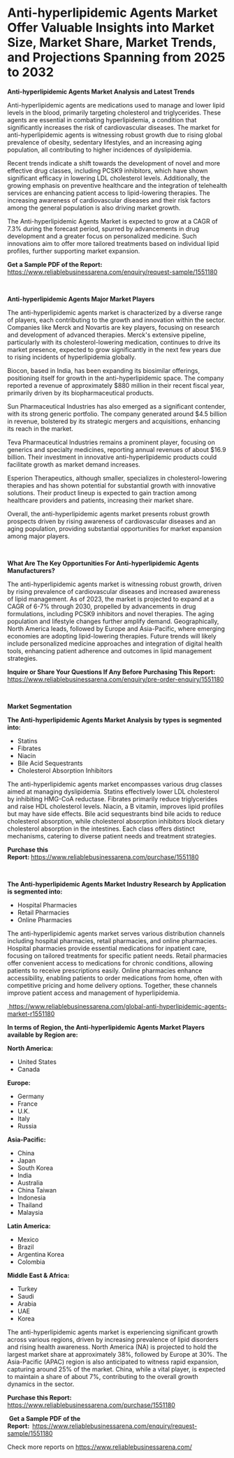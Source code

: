 <p><h1>Anti-hyperlipidemic Agents Market Offer Valuable Insights into Market Size, Market Share, Market Trends, and Projections Spanning from 2025 to 2032</h1></p><p><strong>Anti-hyperlipidemic Agents Market Analysis and Latest Trends</strong></p>
<p><p>Anti-hyperlipidemic agents are medications used to manage and lower lipid levels in the blood, primarily targeting cholesterol and triglycerides. These agents are essential in combating hyperlipidemia, a condition that significantly increases the risk of cardiovascular diseases. The market for anti-hyperlipidemic agents is witnessing robust growth due to rising global prevalence of obesity, sedentary lifestyles, and an increasing aging population, all contributing to higher incidences of dyslipidemia.</p><p>Recent trends indicate a shift towards the development of novel and more effective drug classes, including PCSK9 inhibitors, which have shown significant efficacy in lowering LDL cholesterol levels. Additionally, the growing emphasis on preventive healthcare and the integration of telehealth services are enhancing patient access to lipid-lowering therapies. The increasing awareness of cardiovascular diseases and their risk factors among the general population is also driving market growth.</p><p>The Anti-hyperlipidemic Agents Market is expected to grow at a CAGR of 7.3% during the forecast period, spurred by advancements in drug development and a greater focus on personalized medicine. Such innovations aim to offer more tailored treatments based on individual lipid profiles, further supporting market expansion.</p></p>
<p><strong>Get a Sample PDF of the Report:&nbsp;</strong> <a href="https://www.reliablebusinessarena.com/enquiry/request-sample/1551180?utm_campaign=2991&utm_medium=2&utm_source=Github&utm_content=ia&utm_term=09032025&utm_id=anti-hyperlipidemic-agents">https://www.reliablebusinessarena.com/enquiry/request-sample/1551180</a></p>
<p>&nbsp;</p>
<p><strong>Anti-hyperlipidemic Agents Major Market Players</strong></p>
<p><p>The anti-hyperlipidemic agents market is characterized by a diverse range of players, each contributing to the growth and innovation within the sector. Companies like Merck and Novartis are key players, focusing on research and development of advanced therapies. Merck's extensive pipeline, particularly with its cholesterol-lowering medication, continues to drive its market presence, expected to grow significantly in the next few years due to rising incidents of hyperlipidemia globally.</p><p>Biocon, based in India, has been expanding its biosimilar offerings, positioning itself for growth in the anti-hyperlipidemic space. The company reported a revenue of approximately $880 million in their recent fiscal year, primarily driven by its biopharmaceutical products.</p><p>Sun Pharmaceutical Industries has also emerged as a significant contender, with its strong generic portfolio. The company generated around $4.5 billion in revenue, bolstered by its strategic mergers and acquisitions, enhancing its reach in the market.</p><p>Teva Pharmaceutical Industries remains a prominent player, focusing on generics and specialty medicines, reporting annual revenues of about $16.9 billion. Their investment in innovative anti-hyperlipidemic products could facilitate growth as market demand increases.</p><p>Esperion Therapeutics, although smaller, specializes in cholesterol-lowering therapies and has shown potential for substantial growth with innovative solutions. Their product lineup is expected to gain traction among healthcare providers and patients, increasing their market share.</p><p>Overall, the anti-hyperlipidemic agents market presents robust growth prospects driven by rising awareness of cardiovascular diseases and an aging population, providing substantial opportunities for market expansion among major players.</p></p>
<p>&nbsp;</p>
<p><strong>What Are The Key Opportunities For Anti-hyperlipidemic Agents Manufacturers?</strong></p>
<p><p>The anti-hyperlipidemic agents market is witnessing robust growth, driven by rising prevalence of cardiovascular diseases and increased awareness of lipid management. As of 2023, the market is projected to expand at a CAGR of 6-7% through 2030, propelled by advancements in drug formulations, including PCSK9 inhibitors and novel therapies. The aging population and lifestyle changes further amplify demand. Geographically, North America leads, followed by Europe and Asia-Pacific, where emerging economies are adopting lipid-lowering therapies. Future trends will likely include personalized medicine approaches and integration of digital health tools, enhancing patient adherence and outcomes in lipid management strategies.</p></p>
<p><strong>Inquire or Share Your Questions If Any Before Purchasing This Report:</strong> <a href="https://www.reliablebusinessarena.com/enquiry/pre-order-enquiry/1551180?utm_campaign=2991&utm_medium=2&utm_source=Github&utm_content=ia&utm_term=09032025&utm_id=anti-hyperlipidemic-agents">https://www.reliablebusinessarena.com/enquiry/pre-order-enquiry/1551180</a></p>
<p>&nbsp;</p>
<p><strong>Market Segmentation</strong></p>
<p><strong>The Anti-hyperlipidemic Agents Market Analysis by types is segmented into:</strong></p>
<p><ul><li>Statins</li><li>Fibrates</li><li>Niacin</li><li>Bile Acid Sequestrants</li><li>Cholesterol Absorption Inhibitors</li></ul></p>
<p><p>The anti-hyperlipidemic agents market encompasses various drug classes aimed at managing dyslipidemia. Statins effectively lower LDL cholesterol by inhibiting HMG-CoA reductase. Fibrates primarily reduce triglycerides and raise HDL cholesterol levels. Niacin, a B vitamin, improves lipid profiles but may have side effects. Bile acid sequestrants bind bile acids to reduce cholesterol absorption, while cholesterol absorption inhibitors block dietary cholesterol absorption in the intestines. Each class offers distinct mechanisms, catering to diverse patient needs and treatment strategies.</p></p>
<p><strong>Purchase this Report:&nbsp;</strong><a href="https://www.reliablebusinessarena.com/purchase/1551180?utm_campaign=2991&utm_medium=2&utm_source=Github&utm_content=ia&utm_term=09032025&utm_id=anti-hyperlipidemic-agents">https://www.reliablebusinessarena.com/purchase/1551180</a></p>
<p>&nbsp;</p>
<p><strong>The Anti-hyperlipidemic Agents Market Industry Research by Application is segmented into:</strong></p>
<p><ul><li>Hospital Pharmacies</li><li>Retail Pharmacies</li><li>Online Pharmacies</li></ul></p>
<p><p>The anti-hyperlipidemic agents market serves various distribution channels including hospital pharmacies, retail pharmacies, and online pharmacies. Hospital pharmacies provide essential medications for inpatient care, focusing on tailored treatments for specific patient needs. Retail pharmacies offer convenient access to medications for chronic conditions, allowing patients to receive prescriptions easily. Online pharmacies enhance accessibility, enabling patients to order medications from home, often with competitive pricing and home delivery options. Together, these channels improve patient access and management of hyperlipidemia.</p></p>
<p><a href="https://www.reliablebusinessarena.com/global-anti-hyperlipidemic-agents-market-r1551180?utm_campaign=2991&utm_medium=2&utm_source=Github&utm_content=ia&utm_term=09032025&utm_id=anti-hyperlipidemic-agents">&nbsp;https://www.reliablebusinessarena.com/global-anti-hyperlipidemic-agents-market-r1551180</a></p>
<p><strong>In terms of Region, the Anti-hyperlipidemic Agents Market Players available by Region are:</strong></p>
<p>
    <p> <strong> North America: </strong>
        <ul>
            <li>United States</li>
            <li>Canada</li>
        </ul>
        </p> 
    <p> <strong> Europe: </strong>
        <ul>
            <li>Germany</li>
            <li>France</li>
            <li>U.K.</li>
            <li>Italy</li>
            <li>Russia</li>
        </ul>
        </p> 
    <p> <strong> Asia-Pacific: </strong>
        <ul>
            <li>China</li>
            <li>Japan</li>
            <li>South Korea</li>
            <li>India</li>
            <li>Australia</li>
            <li>China Taiwan</li>
            <li>Indonesia</li>
            <li>Thailand</li>
            <li>Malaysia</li>
        </ul>
        </p> 
    <p> <strong> Latin America: </strong>
        <ul>
            <li>Mexico</li>
            <li>Brazil</li>
            <li>Argentina Korea</li>
            <li>Colombia</li>
        </ul>
        </p> 
    <p> <strong> Middle East & Africa: </strong>
        <ul>
            <li>Turkey</li>
            <li>Saudi</li>
            <li>Arabia</li>
            <li>UAE</li>
            <li>Korea</li>
        </ul>
    </p>
    </p>
<p><p>The anti-hyperlipidemic agents market is experiencing significant growth across various regions, driven by increasing prevalence of lipid disorders and rising health awareness. North America (NA) is projected to hold the largest market share at approximately 38%, followed by Europe at 30%. The Asia-Pacific (APAC) region is also anticipated to witness rapid expansion, capturing around 25% of the market. China, while a vital player, is expected to maintain a share of about 7%, contributing to the overall growth dynamics in the sector.</p></p>
<p><strong>Purchase this Report: </strong><a href="https://www.reliablebusinessarena.com/purchase/1551180?utm_campaign=2991&utm_medium=2&utm_source=Github&utm_content=ia&utm_term=09032025&utm_id=anti-hyperlipidemic-agents">https://www.reliablebusinessarena.com/purchase/1551180</a></p>
<p>&nbsp;<strong>Get a Sample PDF of the Report:&nbsp;&nbsp;</strong><a href="https://www.reliablebusinessarena.com/enquiry/request-sample/1551180?utm_campaign=2991&utm_medium=2&utm_source=Github&utm_content=ia&utm_term=09032025&utm_id=anti-hyperlipidemic-agents">https://www.reliablebusinessarena.com/enquiry/request-sample/1551180</a></p>
<p><strong></strong></p>
<p>Check more reports on <a href="https://www.reliablebusinessarena.com/?utm_campaign=2991&utm_medium=2&utm_source=Github&utm_content=ia&utm_term=09032025&utm_id=anti-hyperlipidemic-agents">https://www.reliablebusinessarena.com/</a></p>